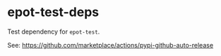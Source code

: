 # epot-test-deps

Test dependency for `epot-test`.

See: https://github.com/marketplace/actions/pypi-github-auto-release
